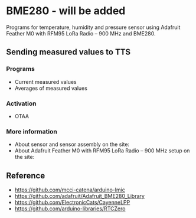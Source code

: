 # BME280 - will be added

Programs for temperature, humidity and pressure sensor using Adafruit Feather M0 with RFM95 LoRa Radio – 900 MHz and BME280.

## Sending measured values to TTS

### Programs
- Current measured values
- Averages of measured values

### Activation
- OTAA

### More information
- About sensor and sensor assembly on the site:
- About Adafruit Feather M0 with RFM95 LoRa Radio – 900 MHz setup on the site:

## Reference
- https://github.com/mcci-catena/arduino-lmic
- https://github.com/adafruit/Adafruit_BME280_Library
- https://github.com/ElectronicCats/CayenneLPP
- https://github.com/arduino-libraries/RTCZero

